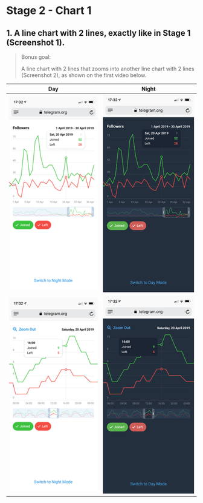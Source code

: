 # Stage 2 - Chart 1

## 1. A line chart with 2 lines, exactly like in Stage 1 (Screenshot 1).
 > Bonus goal:
 >
 > A line chart with 2 lines that zooms into another line chart with 2 lines (Screenshot 2), as shown on the first video below.

Day                        |  Night
:-------------------------:|:-------------------------:
![alt text](../JS_1.png)   |  ![alt text](../JS_1_Night.png)
![alt text](../JS_2.png)   |  ![alt text](../JS_2_Night.png)
